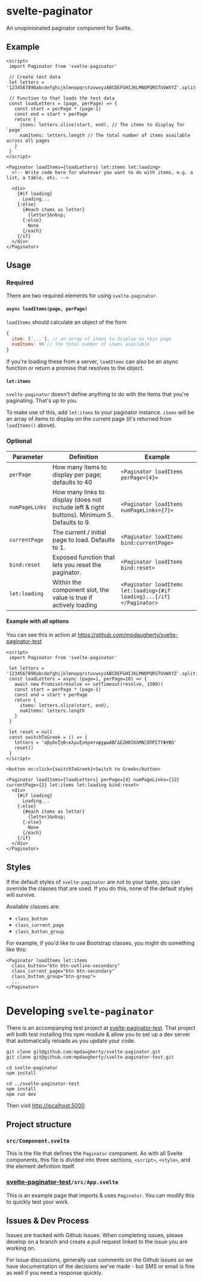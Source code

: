 # svelte-paginator

An unopinionated paginator component for Svelte.

## Example

```svelte
<script>
 import Paginator from 'svelte-paginator'

 // Create test data
 let letters = '1234567890abcdefghijklmnopqrstuvwxyzABCDEFGHIJKLMNOPQRSTUVWXYZ'.split('')

 // Function to that loads the test data
 const loadLetters = (page, perPage) => {
   const start = perPage * (page-1)
   const end = start + perPage
   return {
     items: letters.slice(start, end), // The items to display for `page`
     numItems: letters.length // The total number of items available across all pages
   }
 }
</script>

<Paginator loadItems={loadLetters} let:items let:loading>
  <!-- Write code here for whatever you want to do with items, e.g. a list, a table, etc. -->

  <div>
    {#if loading}
      Loading...
    {:else}
      {#each items as letter}
        {letter}&nbsp;
      {:else}
        None
      {/each}
    {/if}
  </div>
</Paginator>
```

## Usage

### Required

There are two required elements for using `svelte-paginator`.

#### `async loadItems(page, perPage)`

`loadItems` should calculate an object of the form

```javascript
{
  item: ['...'], // an array of items to display on this page
  numItems: 99 // the total number of items available
}
```

If you're loading these from a server, `loadItems` can also be an async function or return a promise that resolves to the object.

#### `let:items`

`svelte-paginator` doesn't define anything to do with the items that you're paginating. That's up to you.

To make use of this, add `let:items` to your paginator instance. `items` will be an array of items to display on the current page (it's returned from `loadItems()` above).

### Optional

| Parameter | Definition | Example |
| --- | --- | --- |
| `perPage` | How many items to display per page; defaults to 40 | `<Paginator loadItems perPage={4}>` |
| `numPageLinks` | How many links to display (does not include left & right buttons). Minimum 5. Defaults to 9. | `<Paginator loadItems numPageLinks={7}>` |
| `currentPage` | The current / initial page to load. Defaults to 1. | `<Paginator loadItems bind:currentPage>` |
| `bind:reset` | Exposed function that lets you reset the paginator. | `<Paginator loadItems bind:reset>` |
| `let:loading` | Within the component slot, the value is true if actively loading | `<Paginator loadItems let:loading>{#if loading}...{/if}</Paginator>` |

#### Example with all options

You can see this in action at https://github.com/mpdaugherty/svelte-paginator-test

```svelte
<script>
 import Paginator from 'svelte-paginator'

 let letters = '1234567890abcdefghijklmnopqrstuvwxyzABCDEFGHIJKLMNOPQRSTUVWXYZ'.split('')
 const loadLetters = async (page=1, perPage=10) => {
   await new Promise(resolve => setTimeout(resolve, 1500))
   const start = perPage * (page-1)
   const end = start + perPage
   return {
     items: letters.slice(start, end),
     numItems: letters.length
   }
 }

 let reset = null
 const switchToGreek = () => {
   letters = 'αβγδεζηθικλμνξοπρστυφχψωΑΒΓΔΕΖΗΘΙΚΛΜΝΞΟΠΡΣΤΥΦΧΨΩ'
   reset()
 }
</script>

<button on:click={switchToGreek}>Switch to Greek</button>

<Paginator loadItems={loadLetters} perPage={4} numPageLinks={12} currentPage={2} let:items let:loading bind:reset>
  <div>
    {#if loading}
      Loading...
    {:else}
      {#each items as letter}
        {letter}&nbsp;
      {:else}
        None
      {/each}
    {/if}
  </div>
</Paginator>
```

## Styles

If the default styles of `svelte-paginator` are not to your taste, you can override the classes that are used. If you do this, none of the default styles will survive.

Available classes are:

 * `class_button`
 * `class_current_page`
 * `class_button_group`

For example, if you'd like to use Bootstrap classes, you might do something like this:

```svelte
<Paginator loadItems let:items
  class_button="btn btn-outline-secondary"
  class_current_page="btn btn-secondary"
  class_button_group="btn-group">
  ...
</Paginator>
```

# Developing `svelte-paginator`

There is an accompanying test project at [svelte-paginator-test](https://github.com/mpdaugherty/svelte-paginator-test). That project will both test installing this npm module & allow you to set up a dev server that automatically reloads as you update your code.

```shell
git clone git@github.com:mpdaugherty/svelte-paginator.git
git clone git@github.com:mpdaugherty/svelte-paginator-test.git

cd svelte-paginator
npm install

cd ../svelte-paginator-test
npm install
npm run dev
```

Then visit [http://localhost:5000](http://localhost:5000)

## Project structure

### `src/Component.svelte`

This is the file that defines the `Paginator` component. As with all Svelte components, this file is divided into three sections, `<script>`, `<style>`, and the element definition itself.

### [svelte-paginator-test](https://github.com/mpdaugherty/svelte-paginator-test)`/src/App.svelte`

This is an example page that imports & uses `Paginator`. You can modify this to quickly test your work.

## Issues & Dev Process

Issues are tracked with Github Issues. When completing issues, please develop on a branch and create a pull request linked to the issue you are working on.

For issue discussions, generally use comments on the Github issues so we have documentation of the decisions we've made - but SMS or email is fine as well if you need a response quickly.

